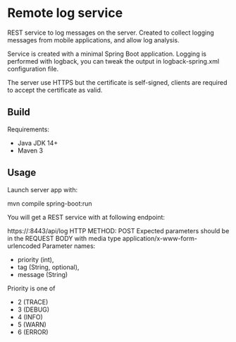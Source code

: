 # Remote log service

REST service to log messages on the server.
Created to collect logging messages from mobile applications, and allow log 
analysis.

Service is created with a minimal Spring Boot application.
Logging is performed with logback, you can tweak the output in logback-spring.xml
configuration file.

The server use HTTPS but the certificate is self-signed, clients are required to
accept the certificate as valid.

## Build

Requirements:

* Java JDK 14+ 
* Maven 3

## Usage

Launch server app with:

mvn compile spring-boot:run

You will get a REST service with at following endpoint:

https://<SERVER ADDRESS>:8443/api/log
HTTP METHOD: POST
Expected parameters should be in the REQUEST BODY with media type 
application/x-www-form-urlencoded 
Parameter names: 

* priority (int),
* tag (String, optional),
* message (String)

Priority is one of

* 2 (TRACE)
* 3 (DEBUG)
* 4 (INFO)
* 5 (WARN)
* 6 (ERROR)

